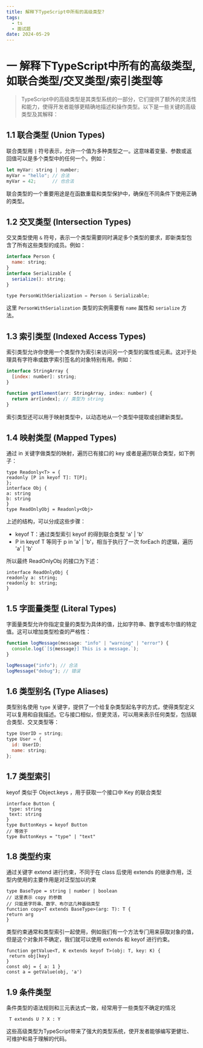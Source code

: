 ```yaml
---
title: 解释下TypeScript中所有的高级类型?
tags:
  - ts
  - 面试题
date: 2024-05-29
---
```

# 一 解释下TypeScript中所有的高级类型,如联合类型/交叉类型/索引类型等

> TypeScript中的高级类型是其类型系统的一部分，它们提供了额外的灵活性和能力，使得开发者能够更精确地描述和操作类型。以下是一些关键的高级类型及其解释：

## 1.1 联合类型 (Union Types)

联合类型用 `|` 符号表示，允许一个值为多种类型之一。这意味着变量、参数或返回值可以是多个类型中的任何一个。例如：

```js
let myVar: string | number;
myVar = "hello"; // 合法
myVar = 42;      // 也合法
```

联合类型的一个重要用途是在函数重载和类型保护中，确保在不同条件下使用正确的类型。

## 1.2 交叉类型 (Intersection Types)

交叉类型使用 `&` 符号，表示一个类型需要同时满足多个类型的要求，即新类型包含了所有这些类型的成员。例如：

```js
interface Person {
  name: string;
}
interface Serializable {
  serialize(): string;
}

type PersonWithSerialization = Person & Serializable;
```

这里 `PersonWithSerialization` 类型的实例需要有 `name` 属性和 `serialize` 方法。

## 1.3 索引类型 (Indexed Access Types)

索引类型允许你使用一个类型作为索引来访问另一个类型的属性或元素。这对于处理具有字符串或数字索引签名的对象特别有用。例如：

```js
interface StringArray {
  [index: number]: string;
}

function getElement(arr: StringArray, index: number) {
  return arr[index]; // 类型为 string
}
```

索引类型还可以用于映射类型中，以动态地从一个类型中提取或创建新类型。

## 1.4 映射类型 (Mapped Types)

通过 in 关键字做类型的映射，遍历已有接⼝的 key 或者是遍历联合类型，如下例⼦：

```JS
type Readonly<T> = {
readonly [P in keyof T]: T[P];
};
interface Obj {
a: string
b: string
}
type ReadOnlyObj = Readonly<Obj>
```

上述的结构，可以分成这些步骤：
- keyof T：通过类型索引 keyof 的得到联合类型 'a' | 'b'
- P in keyof T 等同于 p in 'a' | 'b'，相当于执⾏了⼀次 forEach 的逻辑，遍历 'a' | 'b'

所以最终 ReadOnlyObj 的接⼝为下述：

```JS
interface ReadOnlyObj {
readonly a: string;
readonly b: string;
}
```

## 1.5 字面量类型 (Literal Types)

字面量类型允许你指定变量的类型为具体的值，比如字符串、数字或布尔值的特定值。这可以增加类型检查的严格性：

```js
function logMessage(message: "info" | "warning" | "error") {
  console.log(`[${message}] This is a message.`);
}

logMessage("info"); // 合法
logMessage("debug"); // 错误
```

## 1.6 类型别名 (Type Aliases)

类型别名使用 `type` 关键字，提供了一个给复杂类型起名字的方式，使得类型定义可以复用和自我描述。它与接口相似，但更灵活，可以用来表示任何类型，包括联合类型、交叉类型等：

```js
type UserID = string;
type User = {
  id: UserID;
  name: string;
};
```

## 1.7 类型索引

keyof 类似于 Object.keys ，⽤于获取⼀个接⼝中 Key 的联合类型

```JS
interface Button {
 type: string
 text: string
}
type ButtonKeys = keyof Button
// 等效于
type ButtonKeys = "type" | "text"
```

## 1.8 类型约束

通过关键字 extend 进⾏约束，不同于在 class 后使⽤ extends 的继承作⽤，泛型内使⽤的主要作⽤是对泛型加以约束

```JS
type BaseType = string | number | boolean
// 这⾥表⽰ copy 的参数
// 只能是字符串、数字、布尔这⼏种基础类型
function copy<T extends BaseType>(arg: T): T {
return arg
}
```

类型约束通常和类型索引⼀起使⽤，例如我们有⼀个⽅法专⻔⽤来获取对象的值，但是这个对象并不确定，我们就可以使⽤ extends 和 keyof 进⾏约束。

```JS
function getValue<T, K extends keyof T>(obj: T, key: K) {
 return obj[key]
}
const obj = { a: 1 }
const a = getValue(obj, 'a')
```

## 1.9 条件类型

条件类型的语法规则和三元表达式⼀致，经常⽤于⼀些类型不确定的情况

```JS
 T extends U ? X : Y
```

这些高级类型为TypeScript带来了强大的类型系统，使开发者能够编写更健壮、可维护和易于理解的代码。

